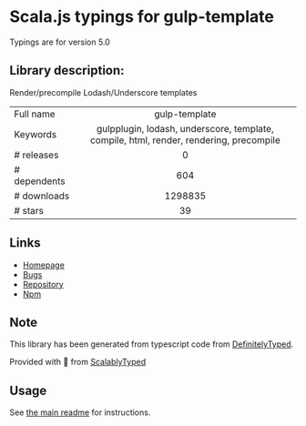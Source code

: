 
# Scala.js typings for gulp-template

Typings are for version 5.0

## Library description:
Render/precompile Lodash/Underscore templates

|                    |                 |
| ------------------ | :-------------: |
| Full name          | gulp-template |
| Keywords           | gulpplugin, lodash, underscore, template, compile, html, render, rendering, precompile |
| # releases         | 0 |
| # dependents       | 604 |
| # downloads        | 1298835 |
| # stars            | 39 |

## Links
- [Homepage](https://github.com/sindresorhus/gulp-template#readme)
- [Bugs](https://github.com/sindresorhus/gulp-template/issues)
- [Repository](https://github.com/sindresorhus/gulp-template)
- [Npm](https://www.npmjs.com/package/gulp-template)
    


## Note
This library has been generated from typescript code from [DefinitelyTyped](https://definitelytyped.org).

Provided with :purple_heart: from [ScalablyTyped](https://github.com/oyvindberg/ScalablyTyped)

## Usage
See [the main readme](../../readme.md) for instructions.


